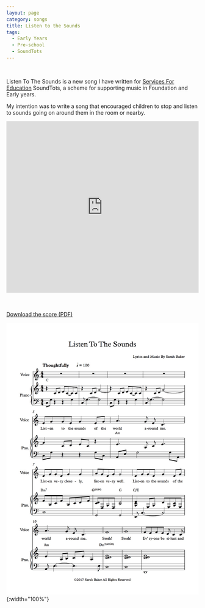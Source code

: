 ```yaml
---
layout: page
category: songs
title: Listen to the Sounds
tags:
  - Early Years
  - Pre-school
  - SoundTots
---
```

&nbsp;

Listen To The Sounds is a new song I have written for [Services For Education](www.servicesforeducation.co.uk) SoundTots, a scheme for supporting music in Foundation and Early years.

My intention was to write a song that encouraged children to stop and listen to sounds going on around them in the room or nearby. 

<iframe width="100%" height="450" scrolling="no" frameborder="no" src="https://w.soundcloud.com/player/?url=https%3A//api.soundcloud.com/tracks/307851241&amp;auto_play=false&amp;hide_related=false&amp;show_comments=true&amp;show_user=true&amp;show_reposts=false&amp;visual=true"></iframe>

&nbsp;

[Download the score (PDF)](/public/files/listen-to-the-sounds.pdf)

![Listen To The Sounds score example](/public/images/scores/listen-to-the-sounds.jpg){:width="100%"}
